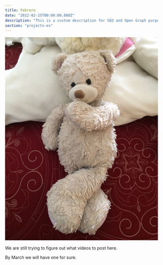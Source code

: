 ```yaml
---
title: Febrero
date: "2022-02-15T00:00:00.000Z"
description: "This is a custom description for SEO and Open Graph purposes, rather than the default generated excerpt. Simply add a description field to the frontmatter."
section: "projects-es"
---
```


![Proyects](../images/feb22.jpeg)

We are still trying to figure out what videos to post here.

By March we will have one for sure.
